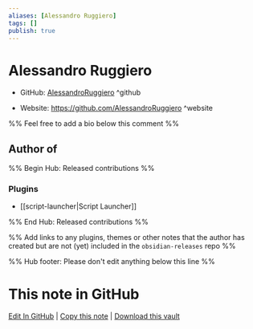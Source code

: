 ```yaml
---
aliases: [Alessandro Ruggiero]
tags: []
publish: true
---
```


# Alessandro Ruggiero

- GitHub: [AlessandroRuggiero](https://github.com/AlessandroRuggiero/) ^github
<!-- - Discord: `@` ^discord-->
- Website: <https://github.com/AlessandroRuggiero> ^website
<!-- - [[Publish sites|Publish site]]: <https://> ^publish-->

%% Feel free to add a bio below this comment %%

## Author of

%% Begin Hub: Released contributions %%

### Plugins

- [[script-launcher|Script Launcher]]

%% End Hub: Released contributions %%

%% Add links to any plugins, themes or other notes that the author has created but are not (yet) included in the `obsidian-releases` repo %%

<!--
### Unlisted plugins
-->

<!--
### Others
-->

<!--
## Sponsor this author
-->

<!-- - [[GitHub sponsors]]: [Sponsor @AlessandroRuggiero on GitHub Sponsors](https://github.com/sponsors/AlessandroRuggiero) ^github-sponsor-->
<!-- - [[Buy me a coffee]]: <https://> ^buy-me-a-coffee-->
<!-- - [[PayPal]]: <https://> ^paypal-->
<!-- - [[Patreon]]: <https://> ^patreon-->

<!--
## Follow this author
-->

<!-- - [[YouTube Channels|On YouTube]]: <https://> ^youtube-->
<!-- - Twitter: <https://> ^twitter-->
<!-- - ... -->

%% Hub footer: Please don't edit anything below this line %%

# This note in GitHub

<span class="git-footer">[Edit In GitHub](https://github.dev/obsidian-community/obsidian-hub/blob/main/01%20-%20Community/People/AlessandroRuggiero.md "git-hub-edit-note") | [Copy this note](https://raw.githubusercontent.com/obsidian-community/obsidian-hub/main/01%20-%20Community/People/AlessandroRuggiero.md "git-hub-copy-note") | [Download this vault](https://github.com/obsidian-community/obsidian-hub/archive/refs/heads/main.zip "git-hub-download-vault") </span>
